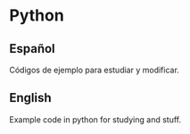 # Python

## Español
Códigos de ejemplo para estudiar y modificar.

## English
Example code in python for studying and stuff.
